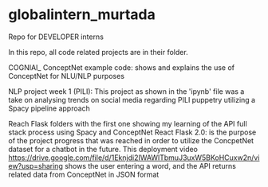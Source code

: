 # globalintern_murtada
Repo for DEVELOPER interns

In this repo, all code related projects are in their folder.

COGNIAI_ ConceptNet example code: shows and explains the use of ConceptNet for NLU/NLP purposes

NLP project week 1 (PILI): This project as shown in the 'ipynb' file was a take on analysing trends on social media regarding PILI puppetry utilizing a Spacy pipeline approach

Reach Flask folders with the first one showing my learning of the API full stack process using Spacy and ConceptNet
React Flask 2.0: is the purpose of the project progress that was reached in order to utilize the ConcpetNet dataset for a chatbot in the future. This deployment video https://drive.google.com/file/d/1Eknjdi2IWAWlTbmuJ3uxW5BKoHCuxw2n/view?usp=sharing shows the user entering a word, and the API returns related data from ConceptNet in JSON format

